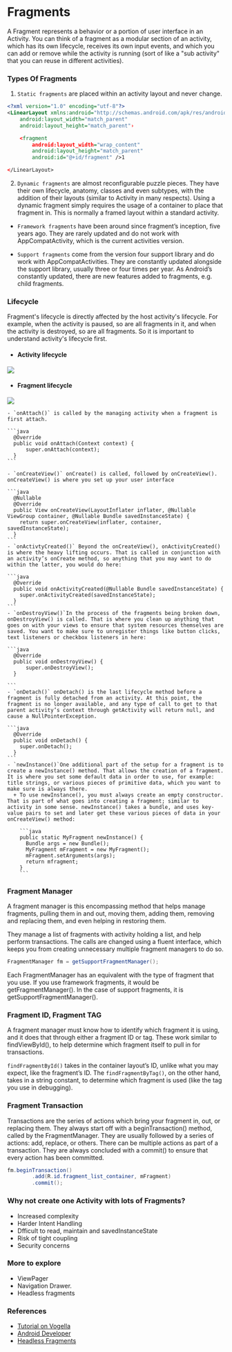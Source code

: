 # Fragments
A Fragment represents a behavior or a portion of user interface in an Activity. You can think of a fragment as a modular section of an activity, which has its own lifecycle, receives its own input events, and which you can add or remove while the activity is running (sort of like a "sub activity" that you can reuse in different activities).


### Types Of Fragments

1. `Static fragments` are placed within an activity layout and never change.

  ```XML
  <?xml version="1.0" encoding="utf-8"?>
  <LinearLayout xmlns:android="http://schemas.android.com/apk/res/android"
      android:layout_width="match_parent"
      android:layout_height="match_parent"›

      <fragment
          android:layout_width="wrap_content"
          android:layout_height="match_parent"
          android:id="@+id/fragment" />1

  </LinearLayout>
```
2. `Dynamic fragments` are almost reconfigurable puzzle pieces. They have their own lifecycle, anatomy, classes and even subtypes, with the addition of their layouts (similar to Activity in many respects). Using a dynamic fragment simply requires the usage of a container to place that fragment in. This is normally a framed layout within a standard activity.

  - `Framework fragments` have been around since fragment’s inception, five years ago. They are rarely updated and do not work with AppCompatActivity, which is the current activities version.

  - `Support fragments` come from the version four support library and do work with AppCompatActivities. They are constantly updated alongside the support library, usually three or four times per year. As Android’s constantly updated, there are new features added to fragments, e.g. child fragments.

### Lifecycle
Fragment's lifecycle is directly affected by the host activity's lifecycle. For example, when the activity is paused, so are all fragments in it, and when the activity is destroyed, so are all fragments. So it is important to understand activity's lifecycle first.

  * #### Activity lifecycle
  ![](https://developer.android.com/images/activity_lifecycle.png)

  * #### Fragment lifecycle
  ![](https://developer.android.com/images/fragment_lifecycle.png)

    - `onAttach()` is called by the managing activity when a fragment is first attach.

    ```java
      @Override
      public void onAttach(Context context) {
          super.onAttach(context);
      }
    ```

    - `onCreateView()` onCreate() is called, followed by onCreateView(). onCreateView() is where you set up your user interface

    ```java
      @Nullable
      @Override
      public View onCreateView(LayoutInflater inflater, @Nullable ViewGroup container, @Nullable Bundle savedInstanceState) {
        return super.onCreateView(inflater, container, savedInstanceState);
      }  
    ```
    - `onActivtyCreated()` Beyond the onCreateView(), onActivityCreated() is where the heavy lifting occurs. That is called in conjunction with an activity’s onCreate method, so anything that you may want to do within the latter, you would do here:

    ```java
      @Override
      public void onActivityCreated(@Nullable Bundle savedInstanceState) {
        super.onActivityCreated(savedInstanceState);
      }
    ```
    - `onDestroyView()`In the process of the fragments being broken down, onDestroyView() is called. That is where you clean up anything that goes on with your views to ensure that system resources themselves are saved. You want to make sure to unregister things like button clicks, text listeners or checkbox listeners in here:

    ```java
      @Override
      public void onDestroyView() {
          super.onDestroyView();
      }

    ```
    - `onDetach()` onDetach() is the last lifecycle method before a fragment is fully detached from an activity. At this point, the fragment is no longer available, and any type of call to get to that parent activity’s context through getActivity will return null, and cause a NullPointerException.

    ```java
      @Override
      public void onDetach() {
        super.onDetach();
      }
    ```
    - `newInstance()`One additional part of the setup for a fragment is to create a newInstance() method. That allows the creation of a fragment. It is where you set some default data in order to use, for example: title strings, or various pieces of primitive data, which you want to make sure is always there.
      + To use newInstance(), you must always create an empty constructor. That is part of what goes into creating a fragment; similar to activity in some sense. newInstance() takes a bundle, and uses key-value pairs to set and later get these various pieces of data in your onCreateView() method:

        ```java
        public static MyFragment newInstance() {
          Bundle args = new Bundle();
          MyFragment mFragment = new MyFragment();
          mFragment.setArguments(args);
          return mfragment;
        }
        ```

### Fragment Manager
A fragment manager is this encompassing method that helps manage fragments, pulling them in and out, moving them, adding them, removing and replacing them, and even helping in restoring them.

They manage a list of fragments with activity holding a list, and help perform transactions. The calls are changed using a fluent interface, which keeps you from creating unnecessary multiple fragment managers to do so.

```java
FragmentManager fm = getSupportFragmentManager();
```

Each FragmentManager has an equivalent with the type of fragment that you use. If you use framework fragments, it would be getFragmentManager(). In the case of support fragments, it is getSupportFragmentManager().

### Fragment ID, Fragment TAG
A fragment manager must know how to identify which fragment it is using, and it does that through either a fragment ID or tag. These work similar to findViewById(), to help determine which fragment itself to pull in for transactions.

`findFragmentById()` takes in the container layout’s ID, unlike what you may expect, like the fragment’s ID. The `findFragmentByTag()`, on the other hand, takes in a string constant, to determine which fragment is used (like the tag you use in debugging).

### Fragment Transaction
Transactions are the series of actions which bring your fragment in, out, or replacing them. They always start off with a beginTransaction() method, called by the FragmentManager. They are usually followed by a series of actions: add, replace, or others. There can be multiple actions as part of a transaction. They are always concluded with a commit() to ensure that every action has been committed.

```java
fm.beginTransaction()
        .add(R.id.fragment_list_container, mFragment)
        .commit();
```  

### Why not create one Activity with lots of Fragments?
* Increased complexity
* Harder Intent Handling
* Dfficult to read, maintain and savedInstanceState
* Risk of tight coupling
* Security concerns

### More to explore
* ViewPager
* Navigation Drawer.
* Headless fragments

### References
* [Tutorial on Vogella](http://www.vogella.com/tutorials/AndroidFragments/article.html)
* [Android Developer](
https://developer.android.com/guide/components/fragments.html)
* [Headless Fragments](http://luboganev.github.io/blog/headless-fragments/)
